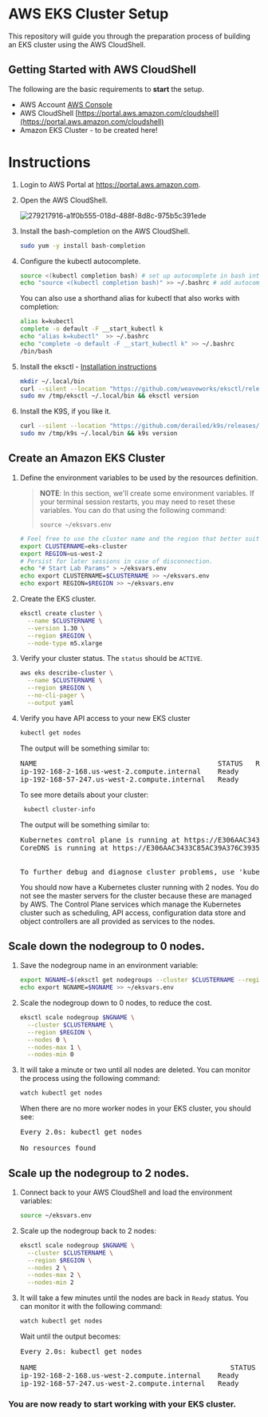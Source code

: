 # AWS EKS Cluster Setup

This repository will guide you through the preparation process of building an EKS cluster using the AWS CloudShell.

## Getting Started with AWS CloudShell

The following are the basic requirements to **start** the setup.

* AWS Account [AWS Console](https://portal.aws.amazon.com)
* AWS CloudShell [https://portal.aws.amazon.com/cloudshell](https://portal.aws.amazon.com/cloudshell)
* Amazon EKS Cluster - to be created here!

# Instructions

1. Login to AWS Portal at https://portal.aws.amazon.com.
2. Open the AWS CloudShell.

   ![279217916-a1f0b555-018d-488f-8d8c-975b5c391ede](https://github.com/user-attachments/assets/7c85ca4a-53a6-4f63-a4ab-af685a62c5d8)

4. Install the bash-completion on the AWS CloudShell.

   ```bash
   sudo yum -y install bash-completion
   ```

5. Configure the kubectl autocomplete.

   ```bash
   source <(kubectl completion bash) # set up autocomplete in bash into the current shell, bash-completion package should be installed first.
   echo "source <(kubectl completion bash)" >> ~/.bashrc # add autocomplete permanently to your bash shell.
   ```

   You can also use a shorthand alias for kubectl that also works with completion:

   ```bash
   alias k=kubectl
   complete -o default -F __start_kubectl k
   echo "alias k=kubectl"  >> ~/.bashrc
   echo "complete -o default -F __start_kubectl k" >> ~/.bashrc
   /bin/bash
   ```

6. Install the eksctl - [Installation instructions](https://docs.aws.amazon.com/eks/latest/userguide/eksctl.html)

   ```bash
   mkdir ~/.local/bin
   curl --silent --location "https://github.com/weaveworks/eksctl/releases/latest/download/eksctl_$(uname -s)_amd64.tar.gz" | tar xz -C /tmp
   sudo mv /tmp/eksctl ~/.local/bin && eksctl version 
   ```

7. Install the K9S, if you like it.

   ```bash
   curl --silent --location "https://github.com/derailed/k9s/releases/download/v0.32.7/k9s_Linux_amd64.tar.gz" | tar xz -C /tmp
   sudo mv /tmp/k9s ~/.local/bin && k9s version
   ```

## Create an Amazon EKS Cluster

1. Define the environment variables to be used by the resources definition.

   > **NOTE**: In this section, we'll create some environment variables. If your terminal session restarts, you may need to reset these variables. You can do that using the following command:
   >
   > ```console
   > source ~/eksvars.env
   > ```

   ```bash
   # Feel free to use the cluster name and the region that better suits you.
   export CLUSTERNAME=eks-cluster
   export REGION=us-west-2
   # Persist for later sessions in case of disconnection.
   echo "# Start Lab Params" > ~/eksvars.env
   echo export CLUSTERNAME=$CLUSTERNAME >> ~/eksvars.env
   echo export REGION=$REGION >> ~/eksvars.env
   ```
 
2. Create the EKS cluster.
   
   ```bash
   eksctl create cluster \
     --name $CLUSTERNAME \
     --version 1.30 \
     --region $REGION \
     --node-type m5.xlarge
   ```

3. Verify your cluster status. The `status` should be `ACTIVE`.

   ```bash
   aws eks describe-cluster \
     --name $CLUSTERNAME \
     --region $REGION \
     --no-cli-pager \
     --output yaml
   ```

4. Verify you have API access to your new EKS cluster

   ```bash
   kubectl get nodes
   ```

   The output will be something similar to:

   <pre>
   NAME                                           STATUS   ROLES    AGE    VERSION
   ip-192-168-2-168.us-west-2.compute.internal    Ready    <none>   129m   v1.30.8-eks-aeac579
   ip-192-168-57-247.us-west-2.compute.internal   Ready    <none>   129m   v1.30.8-eks-aeac579
   </pre>

   To see more details about your cluster:

   ```bash
    kubectl cluster-info
   ```

   The output will be something similar to:
   <pre>
   Kubernetes control plane is running at https://E306AAC3433C85AC39A376C39354E640.gr7.us-west-2.eks.amazonaws.com
   CoreDNS is running at https://E306AAC3433C85AC39A376C39354E640.gr7.us-west-2.eks.amazonaws.com/api/v1/namespaces/kube-system/services/kube-dns:dns/proxy </br>

   To further debug and diagnose cluster problems, use 'kubectl cluster-info dump'.
   </pre>

   You should now have a Kubernetes cluster running with 2 nodes. You do not see the master servers for the cluster because these are managed by AWS. The Control Plane services which manage the Kubernetes cluster such as scheduling, API access, configuration data store and object controllers are all provided as services to the nodes.


## Scale down the nodegroup to 0 nodes.

1. Save the nodegroup name in an environment variable:

   ```bash
   export NGNAME=$(eksctl get nodegroups --cluster $CLUSTERNAME --region $REGION | grep $CLUSTERNAME | awk -F ' ' '{print $2}') && \
   echo export NGNAME=$NGNAME >> ~/eksvars.env
   ```

2. Scale the nodegroup down to 0 nodes, to reduce the cost.

   ```bash
   eksctl scale nodegroup $NGNAME \
     --cluster $CLUSTERNAME \
     --region $REGION \
     --nodes 0 \
     --nodes-max 1 \
     --nodes-min 0
   ```

3. It will take a minute or two until all nodes are deleted. You can monitor the process using the following command: 

   ```bash
   watch kubectl get nodes
   ```

   When there are no more worker nodes in your EKS cluster, you should see:
   <pre>
   Every 2.0s: kubectl get nodes
   
   No resources found
   </pre>


 ## Scale up the nodegroup to 2 nodes.

1. Connect back to your AWS CloudShell and load the environment variables:

   ```bash
   source ~/eksvars.env
   ```

2. Scale up the nodegroup back to 2 nodes:

   ```bash
   eksctl scale nodegroup $NGNAME \
     --cluster $CLUSTERNAME \
     --region $REGION \
     --nodes 2 \
     --nodes-max 2 \
     --nodes-min 2
   ```

3. It will take a few minutes until the nodes are back in `Ready` status. You can monitor it with the following command:

   ```bash
   watch kubectl get nodes
   ```

   Wait until the output becomes:
   <pre>
   Every 2.0s: kubectl get nodes  

   NAME                                              STATUS   ROLES    AGE    VERSION
   ip-192-168-2-168.us-west-2.compute.internal    Ready    <none>   129m   v1.30.8-eks-aeac579
   ip-192-168-57-247.us-west-2.compute.internal   Ready    <none>   129m   v1.30.8-eks-aeac579
   </pre>

### You are now ready to start working with your EKS cluster.
